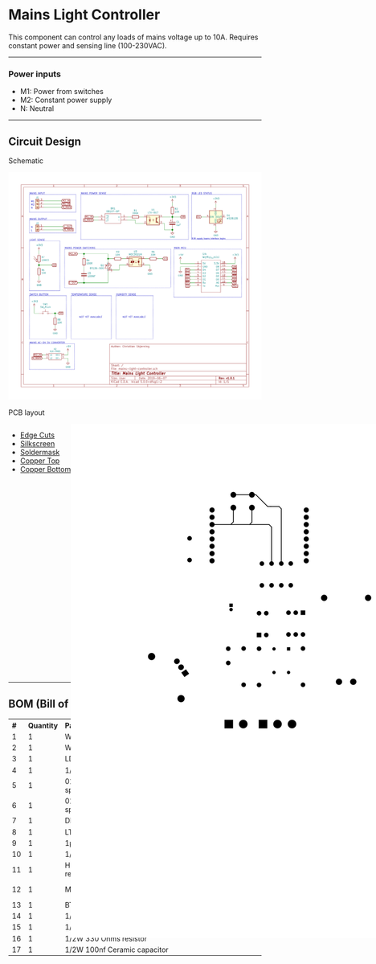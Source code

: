 <h1>Mains Light Controller</h1>

This component can control any loads of mains voltage up to 10A.
Requires constant power and sensing line (100-230VAC).

<hr>
<h3>Power inputs</h3>
<ul>
    <li>M1: Power from switches</li>
    <li>M2: Constant power supply</li>
    <li>N: Neutral</li>
</ul>


<hr>
<h2>Circuit Design</h2>
<p>Schematic</p>

<img src="exports/mains-light-controller.svg">

<p>PCB layout</p>

<div style="height: 500px; width:100%">
  
  <div style="float:left; height: 100%; width:auto;">
    <ul>
      <li><a href="exports/mains-light-controller-Edge.Cuts.svg">Edge Cuts</a></li>
      <li><a href="exports/mains-light-controller-F.SilkS.svg">Silkscreen</a></li> 
      <li><a href="exports/mains-light-controller-F.Mask.svg">Soldermask</a></li>
      <li><a href="exports/mains-light-controller-F.Cu.svg">Copper Top</a></li>
      <li><a href="exports/mains-light-controller-B.Cu.svg">Copper Bottom</a></li>
    </ul>
  </div>
  
  
  <div style="margin-left:auto; margin-right:auto; height:100%; width:100%;">
    <img src="exports/mains-light-controller-Edge.Cuts.svg" style="position: absolute;">
    <img src="exports/mains-light-controller-F.SilkS.svg" style="position: absolute;">
    <img src="exports/mains-light-controller-F.Mask.svg" style="position: absolute;">
    <img src="exports/mains-light-controller-B.Cu.svg" style="position: absolute;">
    <img src="exports/mains-light-controller-F.Cu.svg" style="position: absolute;">
  </div>
</div>


<hr>

<h2> BOM (Bill of Materials) </h2>
<table style="text-align:left">
  <tr><th>#</th>  <th>Quantity</th> <th>Part</th>                     <th>Section</th>        <th>Link</th>  </tr>
  <tr><td>1</td>  <td>1</td>        <td>WeMos D1 (ESP8266)</td>       <td>Controller</td>     <td></td>      </tr>
  <tr><td>2</td>  <td>1</td>        <td>WS1228b RGB LED</td>          <td></td>               <td></td>      </tr>
  <tr><td>3</td>  <td>1</td>        <td>LDR</td>                      <td></td>               <td></td>      </tr>
  <tr><td>4</td>  <td>1</td>        <td>1/4W 10k Ohms resistor</td>   <td></td>               <td></td>      </tr>
  <tr><td>5</td>  <td>1</td>        <td>01x02 Screw terminal 
                                          (5.08mm pin spacing)</td>   <td></td>               <td></td>      </tr>
  <tr><td>6</td>  <td>1</td>        <td>01x03 Screw terminal 
                                          (5.08mm pin spacing)</td>   <td></td>               <td></td>      </tr>
  <tr><td>7</td>  <td>1</td>        <td>DB107 Full bridge 
                                          rectifier</td>              <td>Sensing</td>        <td></td>      </tr>
  <tr><td>8</td>  <td>1</td>        <td>LTV-817 Optocoupler</td>      <td></td>               <td></td>      </tr>
  <tr><td>9</td>  <td>1</td>        <td>1µf Electrolytic capacitor 
                                          (min 50V)</td>              <td></td>               <td></td>      </tr>
  <tr><td>10</td> <td>1</td>        <td>1/2W 10k Ohms resistor</td>   <td></td>               <td></td>      </tr>
  <tr><td>11</td> <td>1</td>        <td>HLK-PM05 AC-DC 5V voltage 
                                          regulator</td>              <td></td>               <td></td>      </tr>
  <tr><td>12</td> <td>1</td>        <td>MOC3021 Optocoupler</td>      <td>Load switcher</td>  <td></td>      </tr>
  <tr><td>13</td> <td>1</td>        <td>BT136 Triac (500V)</td>       <td></td>               <td></td>      </tr>
  <tr><td>14</td> <td>1</td>        <td>1/2W 100 Ohms resistor</td>   <td></td>               <td></td>      </tr>
  <tr><td>15</td> <td>1</td>        <td>1/2W 10k Ohms resistor</td>   <td></td>               <td></td>      </tr>
  <tr><td>16</td> <td>1</td>        <td>1/2W 330 Ohms resistor</td>   <td></td>               <td></td>      </tr>
  <tr><td>17</td> <td>1</td>        <td>1/2W 100nf Ceramic 
                                          capacitor</td>              <td></td>               <td></td>      </tr>
</table>